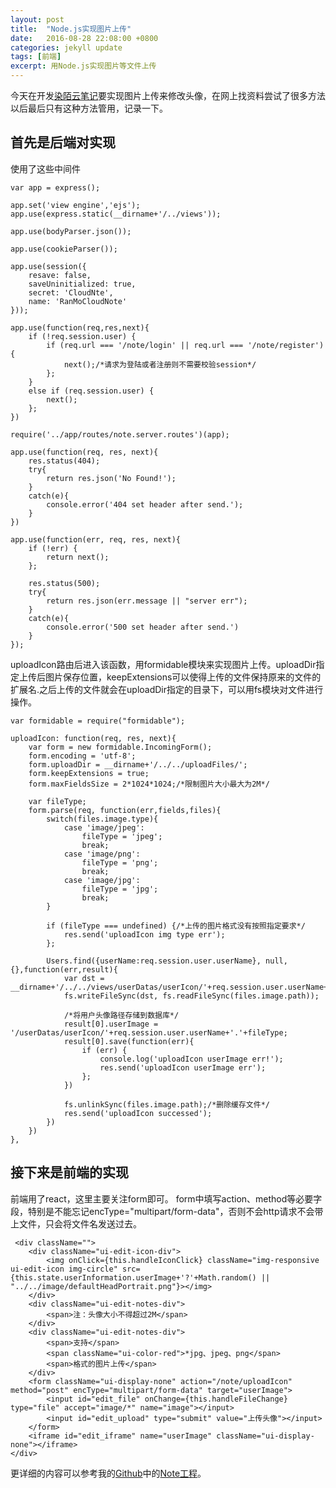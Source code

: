 ```yaml
---
layout: post
title:  "Node.js实现图片上传"
date:   2016-08-28 22:08:00 +0800
categories: jekyll update
tags: [前端] 
excerpt: 用Node.js实现图片等文件上传
---
```


今天在开发[染陌云笔记](https://github.com/answershuto/Note.git)要实现图片上传来修改头像，在网上找资料尝试了很多方法以后最后只有这种方法管用，记录一下。


## 首先是后端对实现


使用了这些中间件


	var app = express();

	app.set('view engine','ejs');
	app.use(express.static(__dirname+'/../views'));

	app.use(bodyParser.json());

	app.use(cookieParser());

	app.use(session({
		resave: false,
		saveUninitialized: true,
		secret: 'CloudNte',
		name: 'RanMoCloudNote'
	}));

	app.use(function(req,res,next){
		if (!req.session.user) {
			if (req.url === '/note/login' || req.url === '/note/register') {
				next();/*请求为登陆或者注册则不需要校验session*/
			};
		}
		else if (req.session.user) {
			next();
		};
	})

	require('../app/routes/note.server.routes')(app);

	app.use(function(req, res, next){
		res.status(404);
		try{
			return res.json('No Found!');
		}
		catch(e){
			console.error('404 set header after send.');
		}
	})

	app.use(function(err, req, res, next){
		if (!err) {
			return next();
		};

		res.status(500);
		try{
			return res.json(err.message || "server err");
		}
		catch(e){
			console.error('500 set header after send.')
		}
	});

uploadIcon路由后进入该函数，用formidable模块来实现图片上传。uploadDir指定上传后图片保存位置，keepExtensions可以使得上传的文件保持原来的文件的扩展名.之后上传的文件就会在uploadDir指定的目录下，可以用fs模块对文件进行操作。

	var formidable = require("formidable");

	uploadIcon: function(req, res, next){
		var form = new formidable.IncomingForm();
		form.encoding = 'utf-8';
		form.uploadDir = __dirname+'/../../uploadFiles/';
		form.keepExtensions = true;
		form.maxFieldsSize = 2*1024*1024;/*限制图片大小最大为2M*/

		var fileType;
		form.parse(req, function(err,fields,files){
			switch(files.image.type){
				case 'image/jpeg':
					fileType = 'jpeg';
					break;
				case 'image/png':
					fileType = 'png';
					break;
				case 'image/jpg':
					fileType = 'jpg';
					break;
			}

			if (fileType === undefined) {/*上传的图片格式没有按照指定要求*/
				res.send('uploadIcon img type err');
			};

			Users.find({userName:req.session.user.userName}, null,{},function(err,result){
				var dst = __dirname+'/../../views/userDatas/userIcon/'+req.session.user.userName+'.'+fileType;
				fs.writeFileSync(dst, fs.readFileSync(files.image.path));
		
				/*将用户头像路径存储到数据库*/
				result[0].userImage = '/userDatas/userIcon/'+req.session.user.userName+'.'+fileType;
				result[0].save(function(err){
					if (err) {
						console.log('uploadIcon userImage err!');
						res.send('uploadIcon userImage err');
					};
				})

				fs.unlinkSync(files.image.path);/*删除缓存文件*/
				res.send('uploadIcon successed');
			})
		})
	},

## 接下来是前端的实现

前端用了react，这里主要关注form即可。
form中填写action、method等必要字段，特别是不能忘记encType="multipart/form-data"，否则不会http请求不会带上文件，只会将文件名发送过去。

	 <div className="">
		<div className="ui-edit-icon-div">
			<img onClick={this.handleIconClick} className="img-responsive ui-edit-icon img-circle" src={this.state.userInformation.userImage+'?'+Math.random() || "../../image/defaultHeadPortrait.png"}></img>
		</div>
		<div className="ui-edit-notes-div">
			<span>注：头像大小不得超过2M</span>
		</div>
		<div className="ui-edit-notes-div">
			<span>支持</span>
			<span className="ui-color-red">*jpg、jpeg、png</span>
			<span>格式的图片上传</span>
		</div>
		<form className="ui-display-none" action="/note/uploadIcon" method="post" encType="multipart/form-data" target="userImage">
			<input id="edit_file" onChange={this.handleFileChange} type="file" accept="image/*" name="image"></input>
			<input id="edit_upload" type="submit" value="上传头像"></input>
		</form>
		<iframe id="edit_iframe" name="userImage" className="ui-display-none"></iframe>
	</div>



更详细的内容可以参考我的[Github](https://github.com/answershuto)中的[Note工程](https://github.com/answershuto/Note)。

